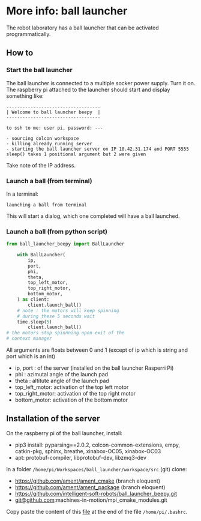 # More info: ball launcher

The robot laboratory has a ball launcher that can be activated programmatically.

## How to

### Start the ball launcher

The ball launcher is connected to a multiple socker power supply. Turn it on. The raspberry pi attached to the launcher should start and display something like:

```
-----------------------------------
| Welcome to ball launcher beepy  |
-----------------------------------

to ssh to me: user pi, password: ---

- sourcing colcon workspace
- killing already running server
- starting the ball launcher server on IP 10.42.31.174 and PORT 5555
sleep() takes 1 positional argument but 2 were given
```

Take note of the IP address.

### Launch a ball (from terminal)

In a terminal:

```
launching a ball from terminal
``` 

This will start a dialog, which one completed will have a ball launched.


### Launch a ball (from python script)

``` python
from ball_launcher_beepy import BallLauncher

    with BallLauncher(
        ip,
        port,
        phi,
        theta,
        top_left_motor,
        top_right_motor,
        bottom_motor,
    ) as client:
        client.launch_ball()
	# note : the motors will keep spinning
	# during these 5 seconds wait
	time.sleep(5)
        client.launch_ball()
# the motors stop spinnning upon exit of the
# context manager
```

All arguments are floats between 0 and 1 (except of ip which is string and port which is an int)

- ip, port : of the server (installed on the ball launcher Rasperri Pi)
- phi : azimutal angle of the launch pad
- theta : altitute angle of the launch pad
- top_left_motor: activation of the top left motor
- top_right_motor: activation of the top right motor
- bottom_motor: activation of the bottom motor

## Installation of the server

On the raspberry pi of the ball launcher, install:

- pip3 install: pyparsing==2.0.2, colcon-common-extensions, empy, catkin-pkg, sphinx, breathe, xinabox-OC05, xinabox-OC03
- apt: protobuf-compiler, libprotobuf-dev, libzmq3-dev

In a folder ```/home/pi/Workspaces/ball_launcher/workspace/src``` (git) clone:

- https://github.com/ament/ament_cmake (branch eloquent)
- https://github.com/ament/ament_package (branch eloquent)
- https://github.com/intelligent-soft-robots/ball_launcher_beepy.git
- git@github.com:machines-in-motion/mpi_cmake_modules.git

Copy paste the content of this [file](https://github.com/intelligent-soft-robots/ball_launcher_beepy/blob/master/misc/server_message.bash) at the end of the file ```/home/pi/.bashrc```.

